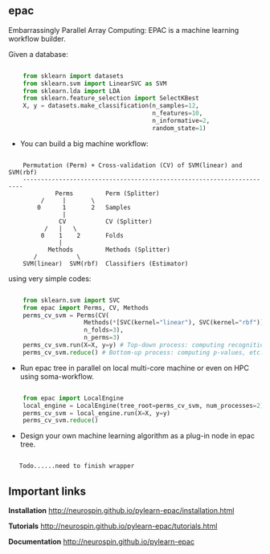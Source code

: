 epac
----

Embarrassingly Parallel Array Computing: EPAC is a machine learning workflow
builder.


Given a database:
 
```python

    from sklearn import datasets
    from sklearn.svm import LinearSVC as SVM
    from sklearn.lda import LDA
    from sklearn.feature_selection import SelectKBest
    X, y = datasets.make_classification(n_samples=12,
                                        n_features=10,
                                        n_informative=2,
                                        random_state=1)

```



* You can build a big machine workflow:

```

    Permutation (Perm) + Cross-validation (CV) of SVM(linear) and SVM(rbf)
    ----------------------------------------------------------------------
             Perms         Perm (Splitter)
         /     |       \
        0      1       2   Samples
               |
              CV           CV (Splitter)
          /   |   \
         0    1    2       Folds
              |
           Methods         Methods (Splitter)
       /           \
    SVM(linear)  SVM(rbf)  Classifiers (Estimator)

```

using very simple codes:


```python

    from sklearn.svm import SVC
    from epac import Perms, CV, Methods
    perms_cv_svm = Perms(CV(
                     Methods(*[SVC(kernel="linear"), SVC(kernel="rbf")]),
                     n_folds=3),
                     n_perms=3)
    perms_cv_svm.run(X=X, y=y) # Top-down process: computing recognition rates, etc.
    perms_cv_svm.reduce() # Bottom-up process: computing p-values, etc.

```


* Run epac tree in parallel on local multi-core machine or even on HPC using soma-workflow.

```python

    from epac import LocalEngine
    local_engine = LocalEngine(tree_root=perms_cv_svm, num_processes=2)
    perms_cv_svm = local_engine.run(X=X, y=y)
    perms_cv_svm.reduce()

```

* Design your own machine learning algorithm as a plug-in node in epac tree.

```python

   Todo......need to finish wrapper

```

Important links
---------------

**Installation**
http://neurospin.github.io/pylearn-epac/installation.html

**Tutorials**
http://neurospin.github.io/pylearn-epac/tutorials.html

**Documentation**
http://neurospin.github.io/pylearn-epac


